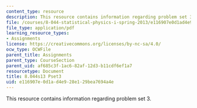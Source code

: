 ```yaml
---
content_type: resource
description: This resource contains information regarding problem set 3.
file: /courses/8-044-statistical-physics-i-spring-2013/e116907e0d1ad4e928e129bea7694a4e_MIT8_044S13_ps3.pdf
file_type: application/pdf
learning_resource_types:
- Assignments
license: https://creativecommons.org/licenses/by-nc-sa/4.0/
ocw_type: OCWFile
parent_title: Assignments
parent_type: CourseSection
parent_uid: af685c3f-1ac6-82af-12d3-b11cdf6ef1a7
resourcetype: Document
title: 8.044s13 Pset3
uid: e116907e-0d1a-d4e9-28e1-29bea7694a4e
---
```

This resource contains information regarding problem set 3.